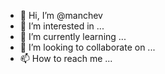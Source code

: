 - 👋 Hi, I’m @manchev
- 👀 I’m interested in ...
- 🌱 I’m currently learning ...
- 💞️ I’m looking to collaborate on ...
- 📫 How to reach me ...

<!---
manchev/manchev is a ✨ special ✨ repository because its `README.md` (this file) appears on your GitHub profile.
You can click the Preview link to take a look at your changes.
--->
